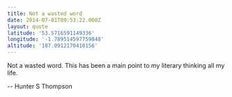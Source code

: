 ```yaml
---
title: Not a wasted word
date: 2014-07-01T09:53:22.000Z
layout: quote
latitude: '53.5716591149336'
longitude: '-1.789514597759848'
altitude: '187.0912170410156'
---
```

Not a wasted word. This has been a main point to my literary thinking all my life.

-- Hunter S Thompson

